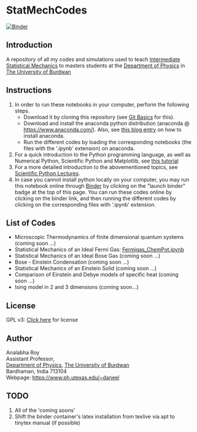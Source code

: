 # StatMechCodes

[![Binder](https://mybinder.org/badge_logo.svg)](https://mybinder.org/v2/gh/hariseldon99/StatmechCodes/master)
## Introduction
A repository of all my codes and simulations used to teach [Intermediate Statistical Mechanics](https://bit.ly/mphys0401) to masters students at the 
[Department of Physics](https://sites.google.com/a/phys.buruniv.ac.in/physics/) in [The University of Burdwan](https://www.buruniv.ac.in/)

## Instructions

1. In order to run these notebooks in your computer, perform the following steps.
    * Download it by cloning this repository (see [Git Basics](https://git-scm.com/book/en/v2/Git-Basics-Getting-a-Git-Repository)  for this).
    * Download and install the anaconda python distribution (anaconda @ https://www.anaconda.com/). Also, see [this blog entry](https://fangohr.github.io/blog/installation-of-python-spyder-numpy-sympy-scipy-pytest-matplotlib-via-anaconda.html) on how to install anaconda.
    * Run the different codes by loading the corresponding notebooks (the files with the '.ipynb' extension) on anaconda.
2. For a quick introduction to the Python programming language, as well as Numerical Python, Scientific Python and Matplotlib, see [this tutorial](https://cs231n.github.io/python-numpy-tutorial/)
3. For a more detailed introduction to the abovementioned topics, see [Scientific Python Lectures](https://github.com/jrjohansson/scientific-python-lectures).
4. In case you cannot install python locally on your computer, you may run this notebook online through [Binder](https://mybinder.org) by clicking on the "launch binder" badge at the top of this page. You can run these codes online by clicking on the binder link, and then running the different codes by clicking on the corresponding files with '.ipynb' extension.

## List of Codes

* Microscopic Thermodynamics of finite dimensional quantum systems (coming soon ...)
* Statistical Mechanics of an Ideal Fermi Gas: [Fermigas_ChemPot.ipynb](Fermigas_ChemPot.ipynb)
* Statistical Mechanics of an Ideal Bose Gas (coming soon ...)
* Bose - Einstein Condensation (coming soon ...)
* Statistical Mechanics of an Einstein Solid (coming soon ...)
* Comparison of Einstein and Debye models of specific heat (coming soon ...)
* Ising model in 2 and 3 dimensions (coming soon...)


## License

GPL v3: [Click here](LICENSE) for license

## Author

Analabha Roy  
Assistant Professor,  
[Department of Physics](https://sites.google.com/a/phys.buruniv.ac.in/physics/), [The University of Burdwan](https://www.buruniv.ac.in/)  
Bardhaman, India 713104  
Webpage: https://www.ph.utexas.edu/~daneel

## TODO

1. All of the 'coming soons'
2. Shift the binder container's latex installation from texlive via apt to tinytex manual (if possible)
